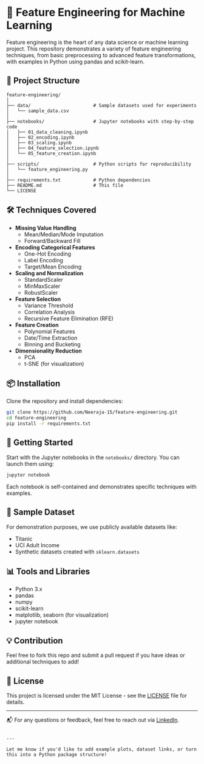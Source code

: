 # 🧠 Feature Engineering for Machine Learning

Feature engineering is the heart of any data science or machine learning project. This repository demonstrates a variety of feature engineering techniques, from basic preprocessing to advanced feature transformations, with examples in Python using pandas and scikit-learn.

## 📁 Project Structure

```
feature-engineering/
│
├── data/                       # Sample datasets used for experiments
│   └── sample_data.csv
│
├── notebooks/                  # Jupyter notebooks with step-by-step code
│   ├── 01_data_cleaning.ipynb
│   ├── 02_encoding.ipynb
│   ├── 03_scaling.ipynb
│   ├── 04_feature_selection.ipynb
│   └── 05_feature_creation.ipynb
│
├── scripts/                    # Python scripts for reproducibility
│   └── feature_engineering.py
│
├── requirements.txt            # Python dependencies
├── README.md                   # This file
└── LICENSE
```

## 🛠️ Techniques Covered

- **Missing Value Handling**
  - Mean/Median/Mode Imputation
  - Forward/Backward Fill
- **Encoding Categorical Features**
  - One-Hot Encoding
  - Label Encoding
  - Target/Mean Encoding
- **Scaling and Normalization**
  - StandardScaler
  - MinMaxScaler
  - RobustScaler
- **Feature Selection**
  - Variance Threshold
  - Correlation Analysis
  - Recursive Feature Elimination (RFE)
- **Feature Creation**
  - Polynomial Features
  - Date/Time Extraction
  - Binning and Bucketing
- **Dimensionality Reduction**
  - PCA
  - t-SNE (for visualization)

## 📦 Installation

Clone the repository and install dependencies:

```bash
git clone https://github.com/Neeraja-15/feature-engineering.git
cd feature-engineering
pip install -r requirements.txt
```

## 🚀 Getting Started

Start with the Jupyter notebooks in the `notebooks/` directory. You can launch them using:

```bash
jupyter notebook
```

Each notebook is self-contained and demonstrates specific techniques with examples.

## 🧪 Sample Dataset

For demonstration purposes, we use publicly available datasets like:
- Titanic
- UCI Adult Income
- Synthetic datasets created with `sklearn.datasets`

## 📊 Tools and Libraries

- Python 3.x
- pandas
- numpy
- scikit-learn
- matplotlib, seaborn (for visualization)
- jupyter notebook

## 💡 Contribution

Feel free to fork this repo and submit a pull request if you have ideas or additional techniques to add!

## 📄 License

This project is licensed under the MIT License - see the [LICENSE](LICENSE) file for details.

---

📬 For any questions or feedback, feel free to reach out via [LinkedIn](https://www.linkedin.com/in/neeraja-gude).
```

---

Let me know if you'd like to add example plots, dataset links, or turn this into a Python package structure!
